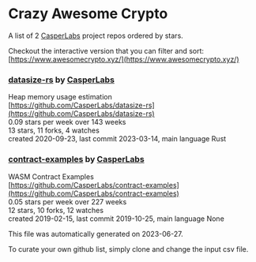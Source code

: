 # Crazy Awesome Crypto
A list of 2 [CasperLabs](https://github.com/CasperLabs) project repos ordered by stars.  

Checkout the interactive version that you can filter and sort: 
[https://www.awesomecrypto.xyz/](https://www.awesomecrypto.xyz/)  


### [datasize-rs](https://github.com/CasperLabs/datasize-rs) by [CasperLabs](https://github.com/CasperLabs)  
Heap memory usage estimation  
[https://github.com/CasperLabs/datasize-rs](https://github.com/CasperLabs/datasize-rs)  
0.09 stars per week over 143 weeks  
13 stars, 11 forks, 4 watches  
created 2020-09-23, last commit 2023-03-14, main language Rust  


### [contract-examples](https://github.com/CasperLabs/contract-examples) by [CasperLabs](https://github.com/CasperLabs)  
WASM Contract Examples  
[https://github.com/CasperLabs/contract-examples](https://github.com/CasperLabs/contract-examples)  
0.05 stars per week over 227 weeks  
12 stars, 10 forks, 12 watches  
created 2019-02-15, last commit 2019-10-25, main language None  


This file was automatically generated on 2023-06-27.  

To curate your own github list, simply clone and change the input csv file.  